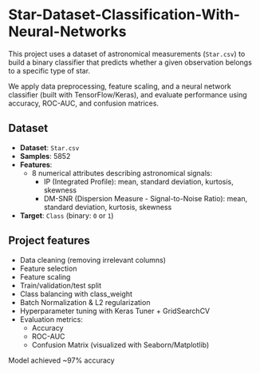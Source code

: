 # Star-Dataset-Classification-With-Neural-Networks

This project uses a dataset of astronomical measurements (`Star.csv`) to build a binary classifier that predicts whether a given observation belongs to a specific type of star.  

We apply data preprocessing, feature scaling, and a neural network classifier (built with TensorFlow/Keras), and evaluate performance using accuracy, ROC-AUC, and confusion matrices.

## Dataset
- **Dataset**: `Star.csv`
- **Samples**: 5852
- **Features**:
  - 8 numerical attributes describing astronomical signals:
    - IP (Integrated Profile): mean, standard deviation, kurtosis, skewness
    - DM-SNR (Dispersion Measure - Signal-to-Noise Ratio): mean, standard deviation, kurtosis, skewness
- **Target**: `Class` (binary: `0` or `1`)


## Project features
- Data cleaning (removing irrelevant columns)
- Feature selection
- Feature scaling 
- Train/validation/test split
- Class balancing with class_weight
- Batch Normalization & L2 regularization
- Hyperparameter tuning with Keras Tuner + GridSearchCV
- Evaluation metrics:
  - Accuracy
  - ROC-AUC
  - Confusion Matrix (visualized with Seaborn/Matplotlib)


Model achieved ~97% accuracy
